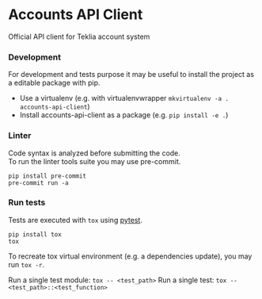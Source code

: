# Accounts API Client

Official API client for Teklia account system

### Development

For development and tests purpose it may be useful to install the project as a editable package with pip.

* Use a virtualenv (e.g. with virtualenvwrapper `mkvirtualenv -a . accounts-api-client`)
* Install accounts-api-client as a package (e.g. `pip install -e .`)

### Linter

Code syntax is analyzed before submitting the code.\
To run the linter tools suite you may use pre-commit.

```shell
pip install pre-commit
pre-commit run -a
```

### Run tests

Tests are executed with `tox` using [pytest](https://pytest.org).

```shell
pip install tox
tox
```

To recreate tox virtual environment (e.g. a dependencies update), you may run `tox -r`.

Run a single test module: `tox -- <test_path>`
Run a single test: `tox -- <test_path>::<test_function>`
